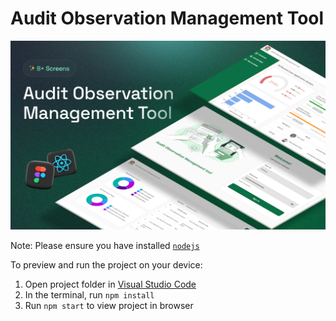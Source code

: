 
  # Audit Observation Management Tool

  ![AOMT](https://github.com/Audit-Observation-Management-Tool/aomt-client-side/blob/master/Thumbnail%20(2).png)

  Note: Please ensure you have installed <code><a href="https://nodejs.org/en/download/">nodejs</a></code>

  To preview and run the project on your device:
  1) Open project folder in <a href="https://code.visualstudio.com/download">Visual Studio Code</a>
  2) In the terminal, run `npm install`
  3) Run `npm start` to view project in browser

